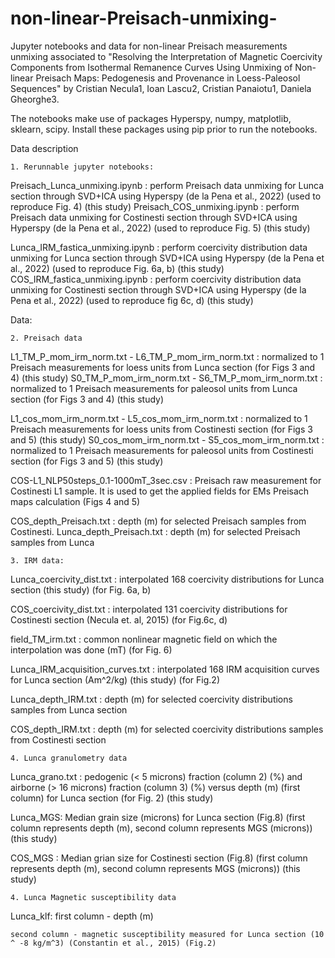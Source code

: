 # non-linear-Preisach-unmixing-
Jupyter notebooks and data for non-linear Preisach measurements unmixing associated to "Resolving the Interpretation of Magnetic Coercivity Components from Isothermal Remanence Curves Using Unmixing of Non-linear Preisach Maps: Pedogenesis and Provenance in Loess-Paleosol Sequences" by Cristian Necula1, Ioan Lascu2, Cristian Panaiotu1, Daniela Gheorghe3.

The notebooks make use of packages Hyperspy, numpy, matplotlib, sklearn, scipy. Install these packages using pip prior to run the notebooks.


Data description

	1. Rerunnable jupyter notebooks:

Preisach_Lunca_unmixing.ipynb : perform Preisach data unmixing for Lunca section through SVD+ICA using Hyperspy (de la Pena et al., 2022) (used to reproduce Fig. 4) (this study)
Preisach_COS_unmixing.ipynb : perform Preisach data unmixing for Costinesti section through SVD+ICA using Hyperspy (de la Pena et al., 2022) (used to reproduce Fig. 5) (this study)

Lunca_IRM_fastica_unmixing.ipynb : perform coercivity distribution data unmixing for Lunca section through SVD+ICA using Hyperspy (de la Pena et al., 2022) (used to reproduce Fig. 6a, b) (this study)
COS_IRM_fastica_unmixing.ipynb : perform coercivity distribution data unmixing for Costinesti section through SVD+ICA using Hyperspy (de la Pena et al., 2022) (used to reproduce fig 6c, d) (this study)

Data: 

	2. Preisach data

L1_TM_P_mom_irm_norm.txt - L6_TM_P_mom_irm_norm.txt : normalized to 1 Preisach measurements for loess units from Lunca section (for Figs 3 and 4) (this study)
S0_TM_P_mom_irm_norm.txt - S6_TM_P_mom_irm_norm.txt : normalized to 1 Preisach measurements for paleosol units from Lunca section (for Figs 3 and 4) (this study)

L1_cos_mom_irm_norm.txt - L5_cos_mom_irm_norm.txt : normalized to 1 Preisach measurements for loess units from Costinesti section (for Figs 3 and 5) (this study)
S0_cos_mom_irm_norm.txt - S5_cos_mom_irm_norm.txt : normalized to 1 Preisach measurements for paleosol units from Costinesti section (for Figs 3 and 5) (this study)

COS-L1_NLP50steps_0.1-1000mT_3sec.csv : Preisach raw measurement for Costinesti L1 sample. It is used to get the applied fields for EMs Preisach maps calculation (Figs 4 and 5) 

COS_depth_Preisach.txt : depth (m) for selected Preisach samples from Costinesti. 
Lunca_depth_Preisach.txt : depth (m) for selected Preisach samples from Lunca


	3. IRM data:

Lunca_coercivity_dist.txt : interpolated 168 coercivity distributions for Lunca section (this study) (for Fig. 6a, b)

COS_coercivity_dist.txt : interpolated 131 coercivity distributions for Costinesti section (Necula et. al, 2015) (for Fig.6c, d)

field_TM_irm.txt : common nonlinear magnetic field on which the interpolation was done (mT) (for Fig. 6)

Lunca_IRM_acquisition_curves.txt : interpolated 168 IRM acquisition curves for Lunca section (Am^2/kg) (this study) (for Fig.2)

Lunca_depth_IRM.txt : depth (m) for selected coercivity distributions samples from Lunca section 

COS_depth_IRM.txt : depth (m) for selected coercivity distributions samples from Costinesti section



	4. Lunca granulometry data

Lunca_grano.txt : pedogenic (< 5 microns) fraction (column 2) (%) and airborne (> 16 microns) fraction (column 3) (%) versus depth (m) (first column) for Lunca section (for Fig. 2) (this study)

Lunca_MGS: Median grain size (microns) for Lunca section (Fig.8) (first column represents depth (m), second column represents MGS (microns)) (this study)

COS_MGS : Median grian size for Costinesti section (Fig.8) (first column represents depth (m), second column represents MGS (microns)) (this study)


	4. Lunca Magnetic susceptibility data

Lunca_klf: first column - depth (m) 

	second column - magnetic susceptibility measured for Lunca section (10 ^ -8 kg/m^3) (Constantin et al., 2015) (Fig.2)
